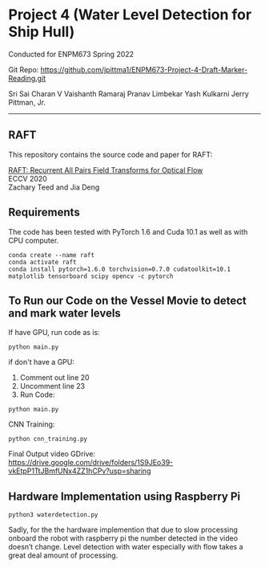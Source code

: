 # Project 4 (Water Level Detection for Ship Hull)
Conducted for ENPM673 Spring 2022


Git Repo: https://github.com/jpittma1/ENPM673-Project-4-Draft-Marker-Reading.git

Sri Sai Charan V 
Vaishanth Ramaraj
Pranav Limbekar
Yash Kulkarni
Jerry Pittman, Jr.

-------------
## RAFT
This repository contains the source code and paper for RAFT:

[RAFT: Recurrent All Pairs Field Transforms for Optical Flow](https://arxiv.org/pdf/2003.12039.pdf)<br/>
ECCV 2020 <br/>
Zachary Teed and Jia Deng<br/>

## Requirements
The code has been tested with PyTorch 1.6 and Cuda 10.1 as well as with CPU computer.
```Shell
conda create --name raft
conda activate raft
conda install pytorch=1.6.0 torchvision=0.7.0 cudatoolkit=10.1 matplotlib tensorboard scipy opencv -c pytorch
```

## To Run our Code on the Vessel Movie to detect and mark water levels
If have GPU, run code as is:
```Shell
python main.py
```
if don't have a GPU:
1) Comment out line 20
2) Uncomment line 23
3) Run Code:
```Shell
python main.py
```

CNN Training:
```Shell
python cnn_training.py
```

Final Output video GDrive: https://drive.google.com/drive/folders/1S9JEo39-vkEtpP1TtJBmfUNx4ZZ1hCPv?usp=sharing
## Hardware Implementation using Raspberry Pi

```Shell
python3 waterdetection.py
```

Sadly, for the the hardware implemention that due to slow processing onboard the robot with raspberry pi the number detected in the video doesn’t change. Level detection with water especially with flow takes a great deal amount of processing.

